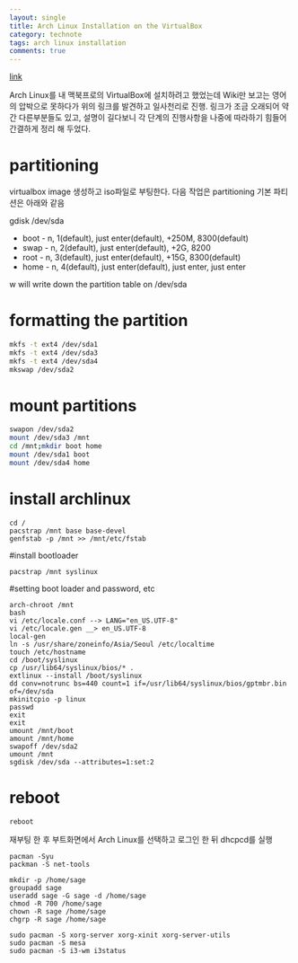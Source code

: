 ```yaml
---
layout: single
title: Arch Linux Installation on the VirtualBox
category: technote
tags: arch linux installation
comments: true
---
```


[link](http://wideaperture.net/blog/?p=3851)

Arch Linux를 내 맥북프로의 VirtualBox에 설치하려고 했었는데 Wiki만 보고는 영어의 압박으로 못하다가 위의 링크를 발견하고 일사천리로 진행. 링크가 조금 오래되어 약간 다른부분들도 있고, 설명이 길다보니 각 단계의 진행사항을 나중에 따라하기 힘들어 간결하게 정리 해 두었다.

# partitioning
virtualbox image 생성하고 iso파일로 부팅한다. 다음 작업은 partitioning
기본 파티션은 아래와 같음

gdisk /dev/sda

* boot - n, 1(default), just enter(default), +250M, 8300(default)
* swap - n, 2(default), just enter(default), +2G, 8200
* root - n, 3(default), just enter(default), +15G, 8300(default)
* home - n, 4(default), just enter(default), just enter, just enter

w will write down the partition table on /dev/sda

# formatting the partition
~~~ bash
mkfs -t ext4 /dev/sda1
mkfs -t ext4 /dev/sda3
mkfs -t ext4 /dev/sda4
mkswap /dev/sda2
~~~

# mount partitions
~~~ bash
swapon /dev/sda2
mount /dev/sda3 /mnt
cd /mnt;mkdir boot home
mount /dev/sda1 boot
mount /dev/sda4 home
~~~

# install archlinux
~~~
cd /
pacstrap /mnt base base-devel
genfstab -p /mnt >> /mnt/etc/fstab
~~~

#install bootloader
~~~
pacstrap /mnt syslinux
~~~

#setting boot loader and password, etc
~~~
arch-chroot /mnt
bash
vi /etc/locale.conf --> LANG="en_US.UTF-8"
vi /etc/locale.gen __> en_US.UTF-8
local-gen
ln -s /usr/share/zoneinfo/Asia/Seoul /etc/localtime
touch /etc/hostname
cd /boot/syslinux
cp /usr/lib64/syslinux/bios/* .
extlinux --install /boot/syslinux
dd conv=notrunc bs=440 count=1 if=/usr/lib64/syslinux/bios/gptmbr.bin of=/dev/sda
mkinitcpio -p linux
passwd
exit
exit
umount /mnt/boot
amount /mnt/home
swapoff /dev/sda2
umount /mnt
sgdisk /dev/sda --attributes=1:set:2
~~~

# reboot
~~~
reboot
~~~

재부팅 한 후 부트화면에서 Arch Linux를 선택하고 로그인 한 뒤
dhcpcd를 실행

~~~
pacman -Syu
packman -S net-tools

mkdir -p /home/sage
groupadd sage
useradd sage -G sage -d /home/sage
chmod -R 700 /home/sage
chown -R sage /home/sage
chgrp -R sage /home/sage

sudo pacman -S xorg-server xorg-xinit xorg-server-utils
sudo pacman -S mesa
sudo pacman -S i3-wm i3status
~~~
